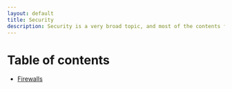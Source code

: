 ```yaml
---
layout: default
title: Security
description: Security is a very broad topic, and most of the contents found here are based on concepts not systems.
---
```


# Table of contents

* [Firewalls](./firewalls/firewalls.md)
